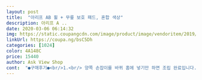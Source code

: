 ```yaml
---
layout: post 
title:  "아리프 AB 휠 + 무릎 보호 패드, 혼합 색상" 
description: 아리프 A ..
date: 2020-03-06 06:14:32 
img: https://static.coupangcdn.com/image/product/image/vendoritem/2019/07/10/3698153262/03323907-2f2f-4740-b0c4-ab1a7db44ca5.jpg 
linkUrl: https://coupa.ng/bsC5Dh 
categories: [1024] 
color: 4A148C 
price: 15440 
author: Ask View Shop 
cont:  "●구매후기●<br/>1.<br/> 양쪽 손잡이를 바퀴 홈에 넣기만 하면 조립 완료입니다.<br/> 아주 간단합니다.<br/><br/>10년전 보다는 훨씬 디자인도<br/>2.<br/> 생각보다 튼튼한 편입니다.<br/><br/>3.<br/> 냄새난다는 평을 보았는데, 저는 괜찮았습니다.<br/> 플라스틱이나 고무 제품 처음 사용할 때 나는 냄새가 개봉 시 조금나고 시간지나니 옅어져서 괜찮았습니다.<br/><br/>4.<br/> 바퀴 잘 굴러가고 운동 효과도 좋습니다.<br/><br/>AB슬라이더 찾는 분들에게 추천합니다.<br/>^^<br/>가운데 스프링 같은게 감기는 느낌이 나는데.<br/>.<br/><br/>간간히 사용하지 않을까(?) 싶어요<br/>강추해요<br/>검색해보다가 구매 하게되었어요~~<br/>결국 40개를 한 다음날... <br/><br/>공간차지 크게안하고 즐기기 좋을것같습니다<br/>굴러서 일어났어요 ㅋㅋ<br/>그다음날 배가 너무 땡겨서<br/>그립감도 그렇고 사용시 안정감이 들어서 너무 좋아요<br/>근데 처음엔 10개만해도 그럴수 있으니 주의해야해요~<br/>누가 다시 눕히는거 같은거에요~<br/>다시 나를 일으켜 세워줄 만큼 강력하게 감기는건 아니나~<br/>둘째날 20개<br/>디자인도 깔끔하고 크기도 적당해요<br/>딱 적당히 감기는거 같아요~<br/>만만히보던 남친도 힘들다고 효과있을거같다고 하더라구요<br/>무게감있고 무릎패드도 같이와서 운동하가 편해요<br/>배가 땡겨서 ㅋㅋ 못일어나서 ㅋㅋ<br/>배변활동이 엄청 좋아지는거에요 ㅋㅋ<br/>뱃살빼기에 효과를 톡톡히 본적이 있어<br/>셋째날 30개<br/>손잡이만 슝슝 끼워주니 끝~<br/>수고하세욤^^<br/>앞으로 쭈욱 밀어줍니다.<br/><br/>앞으로 쭉 나가서 내머리를 바닥에 박지 않을 만큼!<br/>엄청난 고통에서 벗어나요~<br/>여자인 저도 금방 조립했어요^^<br/>예전에 AS슬라이드란 제품으로<br/>예전에 첫날에 많이 했다가.<br/>.<br/><br/>오른쪽 ! 왼쪽! 확인하여<br/>오른쪽 왼쪽 확인후 ~<br/>운동좋아하시는 분들 집에서 간편하게<br/>이 고비를 넘기는게 중요한거 같아요~~<br/>이가격에 아주 큰 효과를 보고 있어용!<br/>이쁘고 외관이 많이 달라진듯해요~<br/>일어 날려고 하면<br/>일어날수가 없었던 기억이있어요~ㅋㅋ<br/>일주일 하면,<br/>일주일!!<br/>자 ~ 이제 운동을 해봐야죠~<br/>저한테는 어째 관상용이 되버렸지만<br/>점차적으로 늘려가면서 했으나 ㅋㅋ<br/>제가 게을러서 안할뿐이죠<br/>제가 사용을 안해서 그렇지 단단하고 견고하구요<br/>제품자체는 튼튼하게 잘 만들었습니다<br/>조감만해도 팔후들거리고 운동효과는 좋습니다<br/>조립방식도 넘 간단해요<br/>좋아요<br/>첫날 10개<br/>첫날은 10개만 해야해요^^<br/>확실한건.<br/>.<br/> 뱃살이 쏙들어가고<br/>효과는 비슷할꺼라 생각하며 주문을 고고했어요~<br/>1.<br/> 양쪽 손잡이를 바퀴 홈에 넣기만 하면 조립 완료입니다.<br/> 아주 간단합니다.<br/><br/>10년전 보다는 훨씬 디자인도<br/>2.<br/> 생각보다 튼튼한 편입니다.<br/><br/>3.<br/> 냄새난다는 평을 보았는데, 저는 괜찮았습니다.<br/> 플라스틱이나 고무 제품 처음 사용할 때 나는 냄새가 개봉 시 조금나고 시간지나니 옅어져서 괜찮았습니다.<br/><br/>4.<br/> 바퀴 잘 굴러가고 운동 효과도 좋습니다.<br/><br/>AB슬라이더 찾는 분들에게 추천합니다.<br/>^^<br/>가운데 스프링 같은게 감기는 느낌이 나는데.<br/>.<br/><br/>간간히 사용하지 않을까(?) 싶어요<br/>강추해요<br/>검색해보다가 구매 하게되었어요~~<br/>결국 40개를 한 다음날... <br/><br/>공간차지 크게안하고 즐기기 좋을것같습니다<br/>굴러서 일어났어요 ㅋㅋ<br/>그다음날 배가 너무 땡겨서<br/>그립감도 그렇고 사용시 안정감이 들어서 너무 좋아요<br/>근데 처음엔 10개만해도 그럴수 있으니 주의해야해요~<br/>누가 다시 눕히는거 같은거에요~<br/>다시 나를 일으켜 세워줄 만큼 강력하게 감기는건 아니나~<br/>둘째날 20개<br/>디자인도 깔끔하고 크기도 적당해요<br/>딱 적당히 감기는거 같아요~<br/>만만히보던 남친도 힘들다고 효과있을거같다고 하더라구요<br/>무게감있고 무릎패드도 같이와서 운동하가 편해요<br/>배가 땡겨서 ㅋㅋ 못일어나서 ㅋㅋ<br/>배변활동이 엄청 좋아지는거에요 ㅋㅋ<br/>뱃살빼기에 효과를 톡톡히 본적이 있어<br/>셋째날 30개<br/>손잡이만 슝슝 끼워주니 끝~<br/>수고하세욤^^<br/>앞으로 쭈욱 밀어줍니다.<br/><br/>앞으로 쭉 나가서 내머리를 바닥에 박지 않을 만큼!<br/>엄청난 고통에서 벗어나요~<br/>여자인 저도 금방 조립했어요^^<br/>예전에 AS슬라이드란 제품으로<br/>예전에 첫날에 많이 했다가.<br/>.<br/><br/>오른쪽 ! 왼쪽! 확인하여<br/>오른쪽 왼쪽 확인후 ~<br/>운동좋아하시는 분들 집에서 간편하게<br/>이 고비를 넘기는게 중요한거 같아요~~<br/>이가격에 아주 큰 효과를 보고 있어용!<br/>이쁘고 외관이 많이 달라진듯해요~<br/>일어 날려고 하면<br/>일어날수가 없었던 기억이있어요~ㅋㅋ<br/>일주일 하면,<br/>일주일!!<br/>자 ~ 이제 운동을 해봐야죠~<br/>저한테는 어째 관상용이 되버렸지만<br/>점차적으로 늘려가면서 했으나 ㅋㅋ<br/>제가 게을러서 안할뿐이죠<br/>제가 사용을 안해서 그렇지 단단하고 견고하구요<br/>제품자체는 튼튼하게 잘 만들었습니다<br/>조감만해도 팔후들거리고 운동효과는 좋습니다<br/>조립방식도 넘 간단해요<br/>좋아요<br/>첫날 10개<br/>첫날은 10개만 해야해요^^<br/>확실한건.<br/>.<br/> 뱃살이 쏙들어가고<br/>효과는 비슷할꺼라 생각하며 주문을 고고했어요~<br/>" 
---
```

